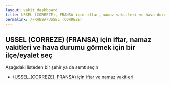 ```yaml
---
layout: vakit_dashboard
title: USSEL (CORREZE), FRANSA için iftar, namaz vakitleri ve hava durumu - ilçe/eyalet seç
permalink: /FRANSA/USSEL (CORREZE)
---
```


## USSEL (CORREZE) (FRANSA) için iftar, namaz vakitleri ve hava durumu  görmek için bir ilçe/eyalet seç

Aşağıdaki listeden bir şehir ya da semt seçin

* [ (USSEL_(CORREZE), FRANSA) için iftar ve namaz vakitleri](/FRANSA/USSEL_(CORREZE)/)

<script type="text/javascript">
  var GLOBAL_COUNTRY = 'FRANSA';
  var GLOBAL_CITY = 'USSEL (CORREZE)';
  var GLOBAL_STATE = 'USSEL (CORREZE)';
</script>
